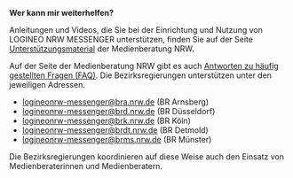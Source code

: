 **Wer kann mir weiterhelfen?**

Anleitungen und Videos, die Sie bei der Einrichtung und Nutzung von LOGINEO NRW MESSENGER unterstützen, finden Sie auf der Seite [Unterstützungsmaterial](https://www.logineo.schulministerium.nrw.de/LOGINEO-NRW/NEU-LOGINEO-NRW-Messenger/Unterstuetzungsmaterial/) der Medienberatung NRW.

Auf der Seite der Medienberatung NRW gibt es auch [Antworten zu häufig gestellten Fragen (FAQ)](https://www.logineo.schulministerium.nrw.de/LOGINEO-NRW/Neu-LOGINEO-NRW-Messenger/FAQ/).
Die Bezirksregierungen unterstützen unter den jeweiligen Adressen.

* logineonrw-messenger@bra.nrw.de (BR Arnsberg)
* logineonrw-messenger@brd.nrw.de (BR Düsseldorf)
* logineonrw-messenger@brk.nrw.de (BR Köln)
* logineonrw-messenger@brdt.nrw.de (BR Detmold)
* logineonrw-messenger@brms.nrw.de (BR Münster)

Die Bezirksregierungen koordinieren auf diese Weise auch den Einsatz von Medienberaterinnen und Medienberatern.
